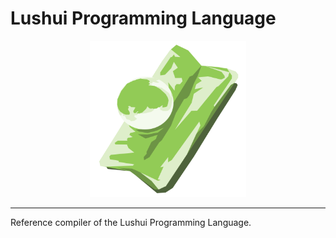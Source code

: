 # Lushui Programming Language

<p align="center">
    <img src="misc/logo.svg" alt="lushui" width="250" height="250" />
</p>

---

Reference compiler of the Lushui Programming Language.
